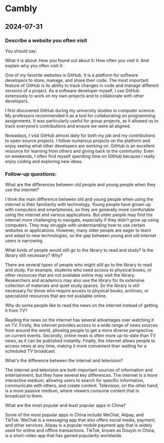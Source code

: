 # Cambly

## 2024-07-31

### Describe a website you often visit

You should say:

What it is about:
How you found out about it:
How often you visit it:
And explain why you often visit it:

One of my favorite websites is GitHub. It is a platform for software developers to store, manage, and share their code.
The most important feature of GitHub is its ability to track changes in code and manage different versions of a project.
As a software developer myself, I use GitHub extensively to work on my own projects and to collaborate with other developers.

I first discovered GitHub during my university studies in computer science. My professors recommended it as a tool for collaborating on programming assignments. It was particularly useful for group projects, as it allowed us to track everyone’s contributions and ensure we were all aligned.

Nowadays, I visit GitHub almost daily for both my job and my contributions to open-source projects. I follow numerous projects on the platform and enjoy seeing what other developers are working on. GitHub is an excellent resource for learning from others and giving back to the community. Even on weekends, I often find myself spending time on GitHub because I really enjoy coding and exploring new ideas.


### Follow-up questions:

What are the differences between old people and young people when they use the internet?

I think the main difference between old and young people when using the internet is their familiarity with technology. Young people have grown up with computers and smartphones, so they are generally more comfortable using the internet and various applications.
But older people may find the internet more challenging to navigate, especially if they didn’t grow up using computers. They may struggle with understanding how to use certain websites or applications. However, many older people are eager to learn and adapt to new technologies, so the gap between young and old internet users is narrowing.

What kinds of people would still go to the library to read and study? Is the library still necessary? Why?

There are several types of people who might still go to the library to read and study. For example, students who need access to physical books, or other resources that are not available online may visit the library. Researchers and academics may also use the library for its extensive collection of materials and quiet study spaces. So the library is still necessary for those who require access to physical books, archives, or specialized resources that are not available online.

Why do some people like to read the news on the internet instead of getting it from TV?

Reading the news on the internet has several advantages over watching it on TV. Firstly, the internet provides access to a wide range of news sources from around the world, allowing people to get a more diverse perspective on current events. Secondly, online news is often more up-to-date than TV news, as it can be published instantly. Finally, the internet allows people to access news at any time, making it more convenient than waiting for a scheduled TV broadcast.

What's the difference between the internet and television?

The internet and television are both important sources of information and entertainment, but they have several key differences. The internet is a more interactive medium, allowing users to search for specific information, communicate with others, and create content. Television, on the other hand, is a more passive medium, where viewers consume content that is broadcast to them.

What are the most popular and least popular apps in China?

Some of the most popular apps in China include WeChat, Alipay, and TikTok. WeChat is a messaging app that also offers social media, payment, and other services. Alipay is a popular mobile payment app that is widely used for online and offline transactions. TikTok, known as Douyin in China, is a short-video app that has gained popularity worldwide.
